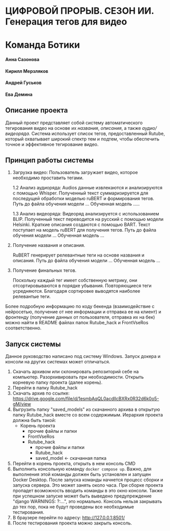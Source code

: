 # ЦИФРОВОЙ ПРОРЫВ. СЕЗОН ИИ. Генерация тегов для видео
# Команда Ботики
#### Анна Сазонова
#### Кирилл Мерзляков
#### Андрей Гуськов
#### Ева Демина
## Описание проекта
Данный проект представляет собой систему автоматического тегирования видео на основе их _названия_, _описания_, а также _аудио/видеоряда_. Система использует список тегов, предоставленный Rutube, который охватывает широкий спектр тем и подтем, чтобы обеспечить точное и эффективное тегирование видео.
## Принцип работы системы

1. Загрузка видео: Пользователь загружает видео, которое необходимо проставить тегами.

    1.2 Анализ аудиоряда:
Audios данные извлекаются и анализируются с помощью Whisper.
Полученный текст суммаризируется для последущей обработки моделью ruBERT и формирования тегов. Путь до файла обучения модели ... Обученная модель .....

    1.3 Анализ видеоряда:
Видеоряд анализируется с использованием BLIP. Полученный текст переводится на русский с помощью модели Helsinki.
Краткие описания создаются с помощью BART. Текст поступает на модель ruBERT для получения тегов. Путь до файла обучения модели ... Обученная модель ...
2. Получение названия и описания.

   RuBERT генерирует релевантные теги на основе названия и описания. Путь до файла обучения модели ... Обученная модель ...
3. Получение финальных тегов.

   Поскольку каждый тег имеет собственную метрику, они отсортировываются в порядке убывания. Повторяющиеся теги усредняются. Благодаря сортировке выводятся наиболее релевантые теги.


Более подробную информацию по коду бекенда (взаимодействие с нейросетью, получение от нее информации и отправка ее на клиент) и фронтенду (получение данных от пользователя, отправка их на бек) можно найти в README файлах папок Rutube_hack и FrontVseRos соответственно.

## Запуск системы
Данное руководство написано под систему Windows. Запуск докера и консоли на других системах может отличаться.
1. Скачать архивом или склонировать репозиторий себе на компьютер. Разорхивировать при необходимости. Открыть корневую папку проекта (далее корень).
2. Перейти в папку Rutube_hack
3. Скачать архив по ссылке: https://drive.google.com/file/d/1esmbAqQL0acdllcBXRx0R32d6k0o5-gM/view
4. Выгрузить папку "saved_models" из скачанного архива в открытую папку Rutube_hack вместе со всем содержимым. Иерархия проекта должна быть такой:
   - Корень проекта
       - прочие файлы и папки
       - FrontVseRos
       - Rutube_hack
           - прочие файлы и папки
           - Rutube_hack
           - saved_model  <- скачанная папка
5. Перейти в корень проекта, открыть в нем консоль CMD
6. Выполнить консольную команду ```docker compose up```. Важно, для выполнения этой команды должен быть установлен и запущен Docker Desktop. После запуска команды начнется процесс сборки и запуска сервера. Это может занять около часа. При сборке проекта пропадет возможность вводить команды в это окно консоли. Также при успешном запуске может быть выведено предупреждение "django WARNINGS: ?:...", это нормально. Консоль нельзя закрывать до тех пор, пока не будут проведены все необходимые тестирования.
7. В браузере перейти по адресу: http://127.0.0.1:8501/
8. После тестирования проекта можно закрыть консоль.
